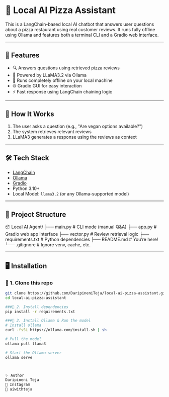 # 🍕 Local AI Pizza Assistant

This is a LangChain-based local AI chatbot that answers user questions about a pizza restaurant using real customer reviews. It runs fully offline using Ollama and features both a terminal CLI and a Gradio web interface.

---

## 📌 Features

- 🔍 Answers questions using retrieved pizza reviews
- 🧠 Powered by LLaMA3.2 via Ollama
- 🛜 Runs completely offline on your local machine
- 🌐 Gradio GUI for easy interaction
- ⚡ Fast response using LangChain chaining logic

---

## 🚀 How It Works

1. The user asks a question (e.g., "Are vegan options available?")
2. The system retrieves relevant reviews
3. LLaMA3 generates a response using the reviews as context

---

## 🛠️ Tech Stack

- [LangChain](https://www.langchain.com/)
- [Ollama](https://ollama.com/)
- [Gradio](https://www.gradio.app/)
- Python 3.10+
- Local Model: `llama3.2` (or any Ollama-supported model)

---

## 📁 Project Structure

📦 Local AI Agent/
├── main.py # CLI mode (manual Q&A)
├── app.py # Gradio web app interface
├── vector.py # Review retrieval logic
├── requirements.txt # Python dependencies
├── README.md # You’re here!
└── .gitignore # Ignore venv, cache, etc.



---

## 🖥️ Installation

### 🔧 1. Clone this repo
```bash
git clone https://github.com/DaripineniTeja/local-ai-pizza-assistant.git
cd local-ai-pizza-assistant

###🔧 2. Install dependencies
pip install -r requirements.txt

###🔧 3. Install Ollama & Run the model
# Install ollama
curl -fsSL https://ollama.com/install.sh | sh

# Pull the model
ollama pull llama3

# Start the Ollama server
ollama serve



✨ Author
Daripineni Teja
🔗 Instagram
📧 aiwithteja

